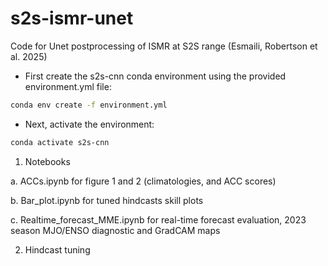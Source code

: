 # s2s-ismr-unet
Code for Unet postprocessing of ISMR at S2S range (Esmaili, Robertson et al. 2025)

- First create the s2s-cnn conda environment using the provided environment.yml file:

```bash
conda env create -f environment.yml
```

- Next, activate the environment:

```bash
conda activate s2s-cnn
```

1. Notebooks

a. ACCs.ipynb for figure 1 and 2 (climatologies, and ACC scores)

b. Bar_plot.ipynb for tuned hindcasts skill plots

c. Realtime_forecast_MME.ipynb for real-time forecast evaluation, 2023 season MJO/ENSO diagnostic and GradCAM maps

2. Hindcast tuning

